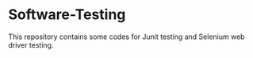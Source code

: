 # Software-Testing

This repository contains some codes for Junit testing and Selenium web driver testing. 
